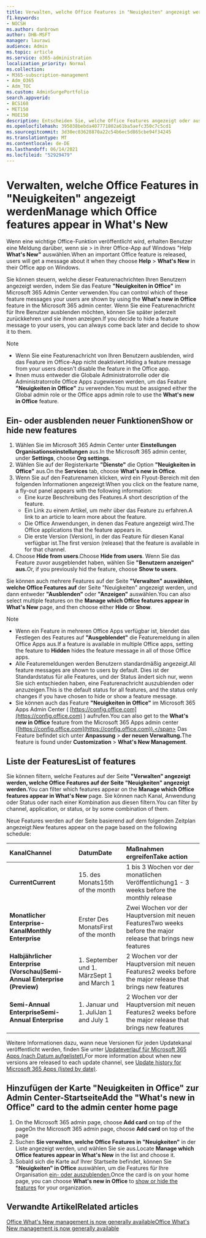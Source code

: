 ```yaml
---
title: Verwalten, welche Office Features in "Neuigkeiten" angezeigt werden
f1.keywords:
- NOCSH
ms.author: danbrown
author: DHB-MSFT
manager: laurawi
audience: Admin
ms.topic: article
ms.service: o365-administration
localization_priority: Normal
ms.collection:
- M365-subscription-management
- Adm_O365
- Adm_TOC
ms.custom: AdminSurgePortfolio
search.appverid:
- BCS160
- MET150
- MOE150
description: Entscheiden Sie, welche Office Features angezeigt oder ausgeblendet werden sollen, wenn ein Benutzer die Hilfe > Neuigkeiten in seiner Office-App auf Windows mithilfe des Features "Neuigkeiten in Office" im Microsoft 365 Admin Center auswählt.
ms.openlocfilehash: 395038bebda407771802a61ba5aefc350c7c5cd1
ms.sourcegitcommit: 3d30ec03628870a22c54b6ec5d865cbe94f34245
ms.translationtype: MT
ms.contentlocale: de-DE
ms.lasthandoff: 06/14/2021
ms.locfileid: "52929479"
---
```

# <a name="manage-which-office-features-appear-in-whats-new"></a><span data-ttu-id="eb035-103">Verwalten, welche Office Features in "Neuigkeiten" angezeigt werden</span><span class="sxs-lookup"><span data-stu-id="eb035-103">Manage which Office‎ features appear in What's New</span></span>

<span data-ttu-id="eb035-104">Wenn eine wichtige Office-Funktion veröffentlicht wird, erhalten Benutzer eine Meldung darüber, wenn sie  >  in ihrer Office-App auf Windows "Help **What's New"** auswählen.</span><span class="sxs-lookup"><span data-stu-id="eb035-104">When an important ‎Office‎ feature is released, users will get a message about it when they choose **Help** > **What's New** in their ‎‎Office‎‎ app on ‎Windows‎.</span></span>

<span data-ttu-id="eb035-105">Sie können steuern, welche dieser Featurenachrichten Ihren Benutzern angezeigt werden, indem Sie das Feature **"Neuigkeiten in Office"** im Microsoft 365 Admin Center verwenden.</span><span class="sxs-lookup"><span data-stu-id="eb035-105">You can control which of these feature messages your users are shown by using the **What's new in Office** feature in the Microsoft 365 admin center.</span></span> <span data-ttu-id="eb035-106">Wenn Sie eine Featurenachricht für Ihre Benutzer ausblenden möchten, können Sie später jederzeit zurückkehren und sie ihnen anzeigen.</span><span class="sxs-lookup"><span data-stu-id="eb035-106">If you decide to hide a feature message to your users, you can always come back later and decide to show it to them.</span></span>

> [!NOTE]
> - <span data-ttu-id="eb035-107">Wenn Sie eine Featurenachricht von Ihren Benutzern ausblenden, wird das Feature im Office-App nicht deaktiviert.</span><span class="sxs-lookup"><span data-stu-id="eb035-107">Hiding a feature message from your users doesn't disable the feature in the Office app.</span></span>
> - <span data-ttu-id="eb035-108">Ihnen muss entweder die Globale Administratorrolle oder die Administratorrolle Office Apps zugewiesen werden, um das Feature **"Neuigkeiten in Office"** zu verwenden.</span><span class="sxs-lookup"><span data-stu-id="eb035-108">You must be assigned either the Global admin role or the Office apps admin role to use the **What's new in Office** feature.</span></span>

## <a name="show-or-hide-new-features"></a><span data-ttu-id="eb035-109">Ein- oder ausblenden neuer Funktionen</span><span class="sxs-lookup"><span data-stu-id="eb035-109">Show or hide new features</span></span> 

1. <span data-ttu-id="eb035-110">Wählen Sie im Microsoft 365 Admin Center unter **Einstellungen** **Organisationseinstellungen** aus.</span><span class="sxs-lookup"><span data-stu-id="eb035-110">In the Microsoft 365 admin center, under **Settings**, choose **Org settings**.</span></span>
2. <span data-ttu-id="eb035-111">Wählen Sie auf der Registerkarte **"Dienste"** die Option **"Neuigkeiten in Office"** aus.</span><span class="sxs-lookup"><span data-stu-id="eb035-111">On the **Services** tab, choose **What's new in Office**.</span></span>
3. <span data-ttu-id="eb035-112">Wenn Sie auf den Featurenamen klicken, wird ein Flyout-Bereich mit den folgenden Informationen angezeigt:</span><span class="sxs-lookup"><span data-stu-id="eb035-112">When you click on the feature name, a fly-out panel appears with the following information:</span></span>
     - <span data-ttu-id="eb035-113">Eine kurze Beschreibung des Features.</span><span class="sxs-lookup"><span data-stu-id="eb035-113">A short description of the feature.</span></span>
     - <span data-ttu-id="eb035-114">Ein Link zu einem Artikel, um mehr über das Feature zu erfahren.</span><span class="sxs-lookup"><span data-stu-id="eb035-114">A link to an article to learn more about the feature.</span></span>
     - <span data-ttu-id="eb035-115">Die Office Anwendungen, in denen das Feature angezeigt wird.</span><span class="sxs-lookup"><span data-stu-id="eb035-115">The Office applications that the feature appears in.</span></span>
     - <span data-ttu-id="eb035-116">Die erste Version (Version), in der das Feature für diesen Kanal verfügbar ist.</span><span class="sxs-lookup"><span data-stu-id="eb035-116">The first version (release) that the feature is available in for that channel.</span></span>
4. <span data-ttu-id="eb035-117">Choose **Hide from users**.</span><span class="sxs-lookup"><span data-stu-id="eb035-117">Choose **Hide from users**.</span></span> <span data-ttu-id="eb035-118">Wenn Sie das Feature zuvor ausgeblendet haben, wählen Sie **"Benutzern anzeigen" aus.**</span><span class="sxs-lookup"><span data-stu-id="eb035-118">Or, if you previously hid the feature, choose **Show to users**.</span></span>

<span data-ttu-id="eb035-119">Sie können auch mehrere Features auf der Seite **"Verwalten" auswählen, welche Office Features auf** der Seite "Neuigkeiten" angezeigt werden, und dann entweder **"Ausblenden"** oder **"Anzeigen"** auswählen.</span><span class="sxs-lookup"><span data-stu-id="eb035-119">You can also select multiple features on the **Manage which ‎Office‎ features appear in What's New** page, and then choose either **Hide** or **Show**.</span></span>

> [!NOTE]
> - <span data-ttu-id="eb035-120">Wenn ein Feature in mehreren Office Apps verfügbar ist, blendet das Festlegen des Features auf **"Ausgeblendet"** die Featuremeldung in allen Office Apps aus.</span><span class="sxs-lookup"><span data-stu-id="eb035-120">If a feature is available in multiple Office apps, setting the feature to **Hidden** hides the feature message in all of those Office apps.</span></span>
> - <span data-ttu-id="eb035-121">Alle Featuremeldungen werden Benutzern standardmäßig angezeigt.</span><span class="sxs-lookup"><span data-stu-id="eb035-121">All feature messages are shown to users by default.</span></span> <span data-ttu-id="eb035-122">Dies ist der Standardstatus für alle Features, und der Status ändert sich nur, wenn Sie sich entschieden haben, eine Featurenachricht auszublenden oder anzuzeigen.</span><span class="sxs-lookup"><span data-stu-id="eb035-122">This is the default status for all features, and the status only changes if you have chosen to hide or show a feature message.</span></span>
> - <span data-ttu-id="eb035-123">Sie können auch das Feature **"Neuigkeiten in Office"** im Microsoft 365 Apps Admin Center ( [https://config.office.com](https://config.office.com) ) aufrufen.</span><span class="sxs-lookup"><span data-stu-id="eb035-123">You can also get to the **What's new in Office** feature from the Microsoft 365 Apps admin center ([https://config.office.com](https://config.office.com)).</span></span> <span data-ttu-id="eb035-124">Das Feature befindet sich unter **Anpassung**  >  **der neuen Verwaltung.**</span><span class="sxs-lookup"><span data-stu-id="eb035-124">The feature is found under **Customization** > **What's New Management**.</span></span>

## <a name="list-of-features"></a><span data-ttu-id="eb035-125">Liste der Features</span><span class="sxs-lookup"><span data-stu-id="eb035-125">List of features</span></span>

<span data-ttu-id="eb035-126">Sie können filtern, welche Features auf der Seite **"Verwalten" angezeigt werden, welche Office Features auf der Seite "Neuigkeiten" angezeigt werden.**</span><span class="sxs-lookup"><span data-stu-id="eb035-126">You can filter which features appear on the **Manage which ‎Office‎ features appear in What's New** page.</span></span> <span data-ttu-id="eb035-127">Sie können nach Kanal, Anwendung oder Status oder nach einer Kombination aus diesen filtern.</span><span class="sxs-lookup"><span data-stu-id="eb035-127">You can filter by channel, application, or status, or by some combination of them.</span></span>

<span data-ttu-id="eb035-128">Neue Features werden auf der Seite basierend auf dem folgenden Zeitplan angezeigt:</span><span class="sxs-lookup"><span data-stu-id="eb035-128">New features appear on the page based on the following schedule:</span></span>

|<span data-ttu-id="eb035-129">Kanal</span><span class="sxs-lookup"><span data-stu-id="eb035-129">Channel</span></span>|<span data-ttu-id="eb035-130">Datum</span><span class="sxs-lookup"><span data-stu-id="eb035-130">Date</span></span>|<span data-ttu-id="eb035-131">Maßnahmen ergreifen</span><span class="sxs-lookup"><span data-stu-id="eb035-131">Take action</span></span>|
|:-----|:-----|:-----|
|<span data-ttu-id="eb035-132">**Current**</span><span class="sxs-lookup"><span data-stu-id="eb035-132">**Current**</span></span> <br/> |<span data-ttu-id="eb035-133">15. des Monats</span><span class="sxs-lookup"><span data-stu-id="eb035-133">15th of the month</span></span>  <br/> |<span data-ttu-id="eb035-134">1 bis 3 Wochen vor der monatlichen Veröffentlichung</span><span class="sxs-lookup"><span data-stu-id="eb035-134">1 - 3 weeks before the monthly release</span></span> <br/> |
|<span data-ttu-id="eb035-135">**Monatlicher Enterprise-Kanal**</span><span class="sxs-lookup"><span data-stu-id="eb035-135">**Monthly Enterprise**</span></span> <br/> |<span data-ttu-id="eb035-136">Erster Des Monats</span><span class="sxs-lookup"><span data-stu-id="eb035-136">First of the month</span></span>  <br/> |<span data-ttu-id="eb035-137">Zwei Wochen vor der Hauptversion mit neuen Features</span><span class="sxs-lookup"><span data-stu-id="eb035-137">Two weeks before the major release that brings new features</span></span> |
|<span data-ttu-id="eb035-138">**Halbjährlicher Enterprise (Vorschau)**</span><span class="sxs-lookup"><span data-stu-id="eb035-138">**Semi-Annual Enterprise (Preview)**</span></span> <br/> |<span data-ttu-id="eb035-139">1. September und 1. März</span><span class="sxs-lookup"><span data-stu-id="eb035-139">Sept 1 and March 1</span></span> <br/> | <span data-ttu-id="eb035-140">2 Wochen vor der Hauptversion mit neuen Features</span><span class="sxs-lookup"><span data-stu-id="eb035-140">2 weeks before the major release that brings new features</span></span>|
|<span data-ttu-id="eb035-141">**Semi-Annual Enterprise**</span><span class="sxs-lookup"><span data-stu-id="eb035-141">**Semi-Annual Enterprise**</span></span> <br/> |<span data-ttu-id="eb035-142">1. Januar und 1. Juli</span><span class="sxs-lookup"><span data-stu-id="eb035-142">Jan 1 and July 1</span></span> <br/> | <span data-ttu-id="eb035-143">2 Wochen vor der Hauptversion mit neuen Features</span><span class="sxs-lookup"><span data-stu-id="eb035-143">2 weeks before the major release that brings new features</span></span><br/> |

<span data-ttu-id="eb035-144">Weitere Informationen dazu, wann neue Versionen für jeden Updatekanal veröffentlicht werden, finden Sie unter [Updateverlauf für Microsoft 365 Apps (nach Datum aufgelistet).](/officeupdates/update-history-microsoft365-apps-by-date)</span><span class="sxs-lookup"><span data-stu-id="eb035-144">For more information about when new versions are released to each update channel, see [Update history for Microsoft 365 Apps (listed by date)](/officeupdates/update-history-microsoft365-apps-by-date).</span></span>

## <a name="add-the-whats-new-in-office-card-to-the-admin-center-home-page"></a><span data-ttu-id="eb035-145">Hinzufügen der Karte "Neuigkeiten in Office" zur Admin Center-Startseite</span><span class="sxs-lookup"><span data-stu-id="eb035-145">Add the "What's new in Office" card to the admin center home page</span></span>

1. <span data-ttu-id="eb035-146">On the Microsoft 365 admin page, choose **Add card** on top of the page</span><span class="sxs-lookup"><span data-stu-id="eb035-146">On the Microsoft 365 admin page, choose **Add card** on top of the page</span></span>
2. <span data-ttu-id="eb035-147">Suchen **Sie verwalten, welche Office Features in "Neuigkeiten"** in der Liste angezeigt werden, und wählen Sie sie aus.</span><span class="sxs-lookup"><span data-stu-id="eb035-147">Locate **Manage which Office features appear in What's New** in the list and choose it.</span></span>
3. <span data-ttu-id="eb035-148">Sobald sich die Karte auf Ihrer Startseite befindet, können Sie **"Neuigkeiten" in Office** auswählen, um die Features für Ihre Organisation [ein- oder auszublenden.](#show-or-hide-new-features)</span><span class="sxs-lookup"><span data-stu-id="eb035-148">Once the card is on your home page, you can choose **What's new in Office** to [show or hide the features](#show-or-hide-new-features) for your organization.</span></span>


## <a name="related-articles"></a><span data-ttu-id="eb035-149">Verwandte Artikel</span><span class="sxs-lookup"><span data-stu-id="eb035-149">Related articles</span></span>

[<span data-ttu-id="eb035-150">Office What's New management is now generally available</span><span class="sxs-lookup"><span data-stu-id="eb035-150">Office What's New management is now generally available</span></span>](https://techcommunity.microsoft.com/t5/microsoft-365-blog/office-what-s-new-management-is-now-generally-available/ba-p/1179954)
